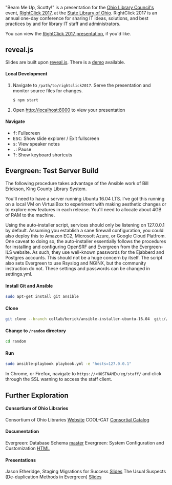 "Beam Me Up, Scotty!" is a presentation for the [Ohio Library Council's](http://olc.org/) event, [RightClick 2017](http://olc.org/rightclick/), at the [State Library of Ohio](https://library.ohio.gov/). RightClick 2017 is an annual one-day conference for sharing IT ideas, solutions, and best practices by and for library IT staff and administrators. 

You can view the [RightClick 2017 presentation](https://dzoladz.github.io/rightclick2017/), if you'd like.


## reveal.js

Slides are built upon [reveal.js](https://github.com/hakimel/reveal.js). There is a [demo](http://lab.hakim.se/reveal-js/#/) available.

#### Local Development

1. Navigate to `/path/to/rightclick2017`. Serve the presentation and monitor source files for changes.
   ```sh
   $ npm start
   ```

1. Open <http://localhost:8000> to view your presentation

#### Navigate 

- <kbd>f</kbd>: Fullscreen
- <kbd>ESC</kbd>: Show slide explorer / Exit fullscreen
- <kbd>s</kbd>: View speaker notes
- <kbd>.</kbd>: Pause
- <kbd>?</kbd>: Show keyboard shortcuts

## Evergreen: Test Server Build

The following procedure takes advantage of the Ansible work of Bill Erickson, King County Library System.

You'll need to have a server running Ubuntu 16.04 LTS. I've got this running on a local VM on VirtualBox to experiment with making aesthetic changes or to explore new features in each release. You'll need to allocate about 4GB of RAM to the machine.

Using the auto-installer script, services should only be listening on 127.0.0.1 by default. Assuming you establish a sane firewall configuration, you could also deploy this to Amazon EC2, Microsoft Azure, or Google Cloud Platfrom. One caveat to doing so, the auto-installer essentially follows the procedures for installing and configuring OpenSRF and Evergreen from the Evergreen-ILS website. As such, they use well-known passwords for the Ejabberd and Postgres accounts. This should not be a huge concern by itself. The script also sets Evergreen to use Rsyslog and NGINX, but the community instruction do not. These settings and passwords can be changed in settings.yml.

#### Install Git and Ansible
```bash
sudo apt-get install git ansible
```
#### Clone
```bash
git clone --branch collab/berick/ansible-installer-ubuntu-16.04  git://git.evergreen-ils.org/working/random.git
```
#### Change to `/random` directory
```bash
cd random
```
#### Run
```bash
sudo ansible-playbook playbook.yml -e "hosts=127.0.0.1"
```
In Chrome, or Firefox, navigate to `https://<HOSTNAME>/eg/staff/` and click through the SSL warning to access the staff client.

## Further Exploration

#### Consortium of Ohio Libraries
Consortium of Ohio Libraries [Website](http://info.cool-cat.org/)
COOL-CAT [Consortial Catalog](http://cool-cat.org/eg/opac/home)

#### Documentation
Evergreen: Database Schema [master](http://docs.evergreen-ils.org/dev/schema/)
Evergreen: System Configuration and Customization [HTML](http://docs.evergreen-ils.org/3.0/_system_configuration_and_customization.html)

#### Presentations
Jason Etheridge, Staging Migrations for Success [Slides](http://tinyurl.com/EGmigrations2)
The Usual Suspects (De-duplication Methods in Evergreen) [Slides](https://goo.gl/kKf1AO)
